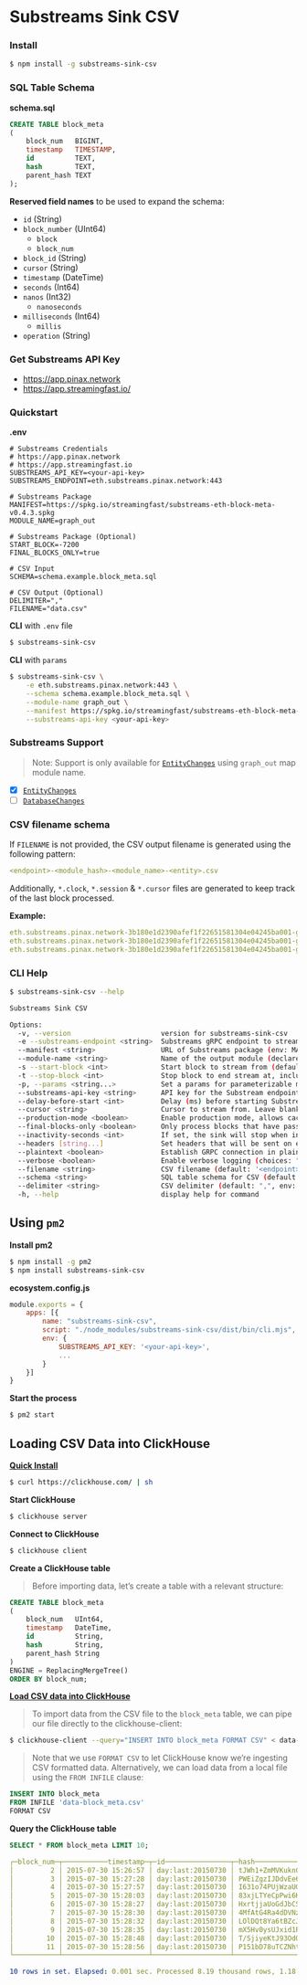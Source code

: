 # Substreams Sink CSV

### Install

```bash
$ npm install -g substreams-sink-csv
```

### SQL Table Schema
**schema.sql**
```sql
CREATE TABLE block_meta
(
    block_num   BIGINT,
    timestamp   TIMESTAMP,
    id          TEXT,
    hash        TEXT,
    parent_hash TEXT
);
```

**Reserved field names** to be used to expand the schema:

- `id` (String)
- `block_number` (UInt64)
  - `block`
  - `block_num`
- `block_id` (String)
- `cursor` (String)
- `timestamp` (DateTime)
- `seconds` (Int64)
- `nanos` (Int32)
    - `nanoseconds`
- `milliseconds` (Int64)
    - `millis`
- `operation` (String)

### Get Substreams API Key

- https://app.pinax.network
- https://app.streamingfast.io/

### Quickstart

**.env**
```env
# Substreams Credentials
# https://app.pinax.network
# https://app.streamingfast.io
SUBSTREAMS_API_KEY=<your-api-key>
SUBSTREAMS_ENDPOINT=eth.substreams.pinax.network:443

# Substreams Package
MANIFEST=https://spkg.io/streamingfast/substreams-eth-block-meta-v0.4.3.spkg
MODULE_NAME=graph_out

# Substreams Package (Optional)
START_BLOCK=-7200
FINAL_BLOCKS_ONLY=true

# CSV Input
SCHEMA=schema.example.block_meta.sql

# CSV Output (Optional)
DELIMITER=","
FILENAME="data.csv"
```
**CLI** with `.env` file
```bash
$ substreams-sink-csv
```
**CLI** with `params`
```bash
$ substreams-sink-csv \
    -e eth.substreams.pinax.network:443 \
    --schema schema.example.block_meta.sql \
    --module-name graph_out \
    --manifest https://spkg.io/streamingfast/substreams-eth-block-meta-v0.4.3.spkg \
    --substreams-api-key <your-api-key>
```

### Substreams Support

> Note: Support is only available for [`EntityChanges`](https://github.com/streamingfast/substreams-sink-entity-changes) using `graph_out` map module name.

- [x] [`EntityChanges`](https://github.com/streamingfast/substreams-sink-entity-changes)
- [ ] [`DatabaseChanges`](https://github.com/streamingfast/substreams-sink-database-changes)

### CSV filename schema

If `FILENAME` is not provided, the CSV output filename is generated using the following pattern:

```yml
<endpoint>-<module_hash>-<module_name>-<entity>.csv
```

Additionally, `*.clock`, `*.session` & `*.cursor` files are generated to keep track of the last block processed.

**Example:**

```yml
eth.substreams.pinax.network-3b180e1d2390afef1f22651581304e04245ba001-graph_out-block_meta.csv
eth.substreams.pinax.network-3b180e1d2390afef1f22651581304e04245ba001-graph_out.clock
eth.substreams.pinax.network-3b180e1d2390afef1f22651581304e04245ba001-graph_out.cursor
```

### CLI Help

```bash
$ substreams-sink-csv --help

Substreams Sink CSV

Options:
  -v, --version                      version for substreams-sink-csv
  -e --substreams-endpoint <string>  Substreams gRPC endpoint to stream data from (env: SUBSTREAMS_ENDPOINT)
  --manifest <string>                URL of Substreams package (env: MANIFEST)
  --module-name <string>             Name of the output module (declared in the manifest) (env: MODULE_NAME)
  -s --start-block <int>             Start block to stream from (defaults to -1, which means the initialBlock of the first module you are streaming) (default: "-1", env: START_BLOCK)
  -t --stop-block <int>              Stop block to end stream at, inclusively (env: STOP_BLOCK)
  -p, --params <string...>           Set a params for parameterizable modules. Can be specified multiple times. (ex: -p module1=valA -p module2=valX&valY) (default: [], env: PARAMS)
  --substreams-api-key <string>      API key for the Substream endpoint (env: SUBSTREAMS_API_KEY)
  --delay-before-start <int>         Delay (ms) before starting Substreams (default: 0, env: DELAY_BEFORE_START)
  --cursor <string>                  Cursor to stream from. Leave blank for no cursor
  --production-mode <boolean>        Enable production mode, allows cached Substreams data if available (choices: "true", "false", default: false, env: PRODUCTION_MODE)
  --final-blocks-only <boolean>      Only process blocks that have pass finality, to prevent any reorg and undo signal by staying further away from the chain HEAD (choices: "true", "false", default: false, env: FINAL_BLOCKS_ONLY)
  --inactivity-seconds <int>         If set, the sink will stop when inactive for over a certain amount of seconds (default: 300, env: INACTIVITY_SECONDS)
  --headers [string...]              Set headers that will be sent on every requests (ex: --headers X-HEADER=headerA) (default: {}, env: HEADERS)
  --plaintext <boolean>              Establish GRPC connection in plaintext (choices: "true", "false", default: false, env: PLAIN_TEXT)
  --verbose <boolean>                Enable verbose logging (choices: "true", "false", default: false, env: VERBOSE)
  --filename <string>                CSV filename (default: '<endpoint>-<module_hash>-<module_name>.csv') (env: FILENAME)
  --schema <string>                  SQL table schema for CSV (default: "schema.sql", env: SCHEMA)
  --delimiter <string>               CSV delimiter (default: ",", env: DELIMITER)
  -h, --help                         display help for command
```

## Using `pm2`

**Install pm2**
```bash
$ npm install -g pm2
$ npm install substreams-sink-csv
```

**ecosystem.config.js**
```js
module.exports = {
    apps: [{
        name: "substreams-sink-csv",
        script: "./node_modules/substreams-sink-csv/dist/bin/cli.mjs",
        env: {
            SUBSTREAMS_API_KEY: '<your-api-key>',
            ...
        }
    }]
}
```

**Start the process**
```bash
$ pm2 start
```

## Loading CSV Data into ClickHouse

[**Quick Install**](https://clickhouse.com/docs/en/install)
```bash
$ curl https://clickhouse.com/ | sh
```

**Start ClickHouse**
```bash
$ clickhouse server
```

**Connect to ClickHouse**
```bash
$ clickhouse client
```

**Create a ClickHouse table**

> Before importing data, let’s create a table with a relevant structure:
```sql
CREATE TABLE block_meta
(
    block_num   UInt64,
    timestamp   DateTime,
    id          String,
    hash        String,
    parent_hash String
)
ENGINE = ReplacingMergeTree()
ORDER BY block_num;
```

[**Load CSV data into ClickHouse**](https://clickhouse.com/docs/en/integrations/data-formats/csv-tsv)

> To import data from the CSV file to the `block_meta` table, we can pipe our file directly to the clickhouse-client:

```bash
$ clickhouse-client --query="INSERT INTO block_meta FORMAT CSV" < data-block_meta.csv
```

> Note that we use `FORMAT CSV` to let ClickHouse know we’re ingesting CSV formatted data. Alternatively, we can load data from a local file using the `FROM INFILE` clause:

```sql
INSERT INTO block_meta
FROM INFILE 'data-block_meta.csv'
FORMAT CSV
```

**Query the ClickHouse table**

```sql
SELECT * FROM block_meta LIMIT 10;
```

```yml
┌─block_num─┬───────────timestamp─┬─id────────────────┬─hash─────────────────────────────────────────┬─parent_hash──────────────────────────────────┐
│         2 │ 2015-07-30 15:26:57 │ day:last:20150730 │ tJWh1+ZmMVKuknCNpIQzN7lYFGAVooAvQZOkEARGmMk= │ iOltRTe+pNnAXRJUmQezJWHTvzH0Wq5zTNwRnxNAbLY= │
│         3 │ 2015-07-30 15:27:28 │ day:last:20150730 │ PWEiZgzIJDdvEe6EL4Ot3DUl4t1nVrm88K/6aqiM90E= │ tJWh1+ZmMVKuknCNpIQzN7lYFGAVooAvQZOkEARGmMk= │
│         4 │ 2015-07-30 15:27:57 │ day:last:20150730 │ I631o74PUjWzaUG8sptiUEJ47Fuc36J3uZK6Sno806I= │ PWEiZgzIJDdvEe6EL4Ot3DUl4t1nVrm88K/6aqiM90E= │
│         5 │ 2015-07-30 15:28:03 │ day:last:20150730 │ 83xjLTYeCpPwi6KbGixwjZyqPuGdHujSoCYSv/5J8Kk= │ I631o74PUjWzaUG8sptiUEJ47Fuc36J3uZK6Sno806I= │
│         6 │ 2015-07-30 15:28:27 │ day:last:20150730 │ HxrtjjaUoGdJbCSOYYec2pmwcJod+6zQtpN1DfBrMm4= │ 83xjLTYeCpPwi6KbGixwjZyqPuGdHujSoCYSv/5J8Kk= │
│         7 │ 2015-07-30 15:28:30 │ day:last:20150730 │ 4MfAtG4Ra4dDVNzm9kuFgb0jkYawPzCpeOPcOGVvcjo= │ HxrtjjaUoGdJbCSOYYec2pmwcJod+6zQtpN1DfBrMm4= │
│         8 │ 2015-07-30 15:28:32 │ day:last:20150730 │ LOlDQt8Ya6tBZcJoxDq5gtNgyUdPQp/sVWWt/F0fJYs= │ 4MfAtG4Ra4dDVNzm9kuFgb0jkYawPzCpeOPcOGVvcjo= │
│         9 │ 2015-07-30 15:28:35 │ day:last:20150730 │ mX5Hv0ysUJxid1PAY4WshmZB7G+INzT/eURBEADcV24= │ LOlDQt8Ya6tBZcJoxDq5gtNgyUdPQp/sVWWt/F0fJYs= │
│        10 │ 2015-07-30 15:28:48 │ day:last:20150730 │ T/SjiyeKtJ93OdOk7U4ScUOGqf33IZLy6PfaeCLxC00= │ mX5Hv0ysUJxid1PAY4WshmZB7G+INzT/eURBEADcV24= │
│        11 │ 2015-07-30 15:28:56 │ day:last:20150730 │ P151bD78uTCZNht93Q2r/qpZJDlDfByDbkQ8y4HpMkI= │ T/SjiyeKtJ93OdOk7U4ScUOGqf33IZLy6PfaeCLxC00= │
└───────────┴─────────────────────┴───────────────────┴──────────────────────────────────────────────┴──────────────────────────────────────────────┘

10 rows in set. Elapsed: 0.001 sec. Processed 8.19 thousand rows, 1.18 MB (5.51 million rows/s., 793.31 MB/s.)
```